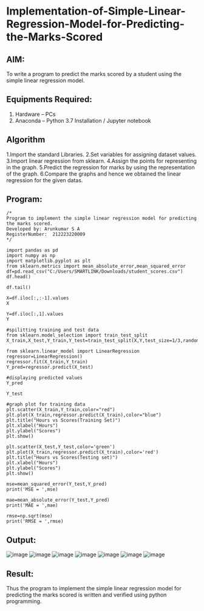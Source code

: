 # Implementation-of-Simple-Linear-Regression-Model-for-Predicting-the-Marks-Scored

## AIM:
To write a program to predict the marks scored by a student using the simple linear regression model.

## Equipments Required:
1. Hardware – PCs
2. Anaconda – Python 3.7 Installation / Jupyter notebook

## Algorithm
1.Import the standard Libraries.
2.Set variables for assigning dataset values.
3.Import linear regression from sklearn.
4.Assign the points for representing in the graph.
5.Predict the regression for marks by using the representation of the graph.
6.Compare the graphs and hence we obtained the linear regression for the given datas.

## Program:
```
/*
Program to implement the simple linear regression model for predicting the marks scored.
Developed by: Arunkumar S A
RegisterNumber:  212223220009
*/
```
```
import pandas as pd
import numpy as np
import matplotlib.pyplot as plt
from sklearn.metrics import mean_absolute_error,mean_squared_error
df=pd.read_csv("C:/Users/SMARTLINK/Downloads/student_scores.csv")
df.head()

df.tail()

X=df.iloc[:,:-1].values
X

Y=df.iloc[:,1].values
Y

#spilitting training and test data
from sklearn.model_selection import train_test_split
X_train,X_test,Y_train,Y_test=train_test_split(X,Y,test_size=1/3,random_state=0)

from sklearn.linear_model import LinearRegression
regressor=LinearRegression()
regressor.fit(X_train,Y_train)
Y_pred=regressor.predict(X_test)

#displaying predicted values
Y_pred

Y_test

#graph plot for training data
plt.scatter(X_train,Y_train,color="red")
plt.plot(X_train,regressor.predict(X_train),color="blue")
plt.title("Hours vs Scores(Training Set)")
plt.xlabel("Hours")
plt.ylabel("Scores")
plt.show()

plt.scatter(X_test,Y_test,color='green')
plt.plot(X_train,regressor.predict(X_train),color='red')
plt.title("Hours vs Scores(Testing set)")
plt.xlabel("Hours")
plt.ylabel("Scores")
plt.show()

mse=mean_squared_error(Y_test,Y_pred)
print('MSE = ',mse)

mae=mean_absolute_error(Y_test,Y_pred)
print('MAE = ',mae)

rmse=np.sqrt(mse)
print('RMSE = ',rmse)

```

## Output:
![image](https://github.com/user-attachments/assets/1a6ade56-a40d-4e39-aa31-8486eb8c1b93)
![image](https://github.com/user-attachments/assets/e9fe0e31-b8e8-4219-b775-1c11a9774ac0)
![image](https://github.com/user-attachments/assets/16752cef-ce04-483c-ad64-85ba43258044)
![image](https://github.com/user-attachments/assets/ac9ee500-14b7-40d1-8afe-3c1d6392cf69)
![image](https://github.com/user-attachments/assets/8578347e-0d2b-4261-8aa6-4372e6193e7c)
![image](https://github.com/user-attachments/assets/4f8742fd-9722-401f-8cb6-f356a2f0c2ba)
![image](https://github.com/user-attachments/assets/3ef609dd-19fa-4e29-8df1-bb438e9ff1a1)



## Result:
Thus the program to implement the simple linear regression model for predicting the marks scored is written and verified using python programming.
